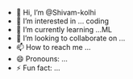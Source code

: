 - 👋 Hi, I’m @Shivam-kolhi
- 👀 I’m interested in ... coding 
- 🌱 I’m currently learning ...ML
- 💞️ I’m looking to collaborate on ...
- 📫 How to reach me ...
- 😄 Pronouns: ...
- ⚡ Fun fact: ...

<!---
Shivam-kolhi/Shivam-kolhi is a ✨ special ✨ repository because its `README.md` (this file) appears on your GitHub profile.
You can click the Preview link to take a look at your changes.
--->
